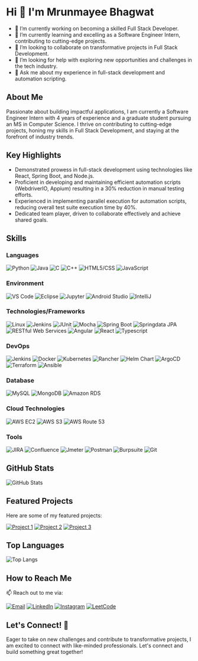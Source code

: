 # Hi 👋 I'm Mrunmayee Bhagwat

- 🔭 I’m currently working on becoming a skilled Full Stack Developer.
- 🌱 I’m currently learning and excelling as a Software Engineer Intern, contributing to cutting-edge projects.
- 👯 I’m looking to collaborate on transformative projects in Full Stack Development.
- 🤔 I’m looking for help with exploring new opportunities and challenges in the tech industry.
- 💬 Ask me about my experience in full-stack development and automation scripting.

## About Me

Passionate about building impactful applications, I am currently a Software Engineer Intern with 4 years of experience and a graduate student pursuing an MS in Computer Science. I thrive on contributing to cutting-edge projects, honing my skills in Full Stack Development, and staying at the forefront of industry trends.

## Key Highlights

- Demonstrated prowess in full-stack development using technologies like React, Spring Boot, and Node.js.
- Proficient in developing and maintaining efficient automation scripts (WebdriverIO, Appium) resulting in a 30% reduction in manual testing efforts.
- Experienced in implementing parallel execution for automation scripts, reducing overall test suite execution time by 40%.
- Dedicated team player, driven to collaborate effectively and achieve shared goals.

## Skills

### Languages

![Python](https://img.shields.io/badge/Python-3776AB?logo=python&logoColor=white)
![Java](https://img.shields.io/badge/Java-007396?logo=java&logoColor=white)
![C](https://img.shields.io/badge/C-A8B9CC?logo=c&logoColor=white)
![C++](https://img.shields.io/badge/C++-00599C?logo=c%2B%2B&logoColor=white)
![HTML5/CSS](https://img.shields.io/badge/HTML5/CSS-1572B6?logo=html5&logoColor=white)
![JavaScript](https://img.shields.io/badge/JavaScript-F7DF1E?logo=javascript&logoColor=black)

### Environment

![VS Code](https://img.shields.io/badge/VS_Code-007ACC?logo=visual-studio-code&logoColor=white)
![Eclipse](https://img.shields.io/badge/Eclipse-2C2255?logo=eclipse&logoColor=white)
![Jupyter](https://img.shields.io/badge/Jupyter-F37626?logo=jupyter&logoColor=white)
![Android Studio](https://img.shields.io/badge/Android_Studio-3DDC84?logo=android-studio&logoColor=white)
![IntelliJ](https://img.shields.io/badge/IntelliJ-000000?logo=intellij-idea&logoColor=white)

### Technologies/Frameworks

![Linux](https://img.shields.io/badge/Linux-FCC624?logo=linux&logoColor=black)
![Jenkins](https://img.shields.io/badge/Jenkins-D24939?logo=jenkins&logoColor=white)
![JUnit](https://img.shields.io/badge/JUnit-25A162?logo=junit&logoColor=white)
![Mocha](https://img.shields.io/badge/Mocha-8D6748?logo=mocha&logoColor=white)
![Spring Boot](https://img.shields.io/badge/Spring_Boot-6DB33F?logo=spring&logoColor=white)
![Springdata JPA](https://img.shields.io/badge/Springdata_JPA-6DB33F?logo=spring&logoColor=white)
![RESTful Web Services](https://img.shields.io/badge/RESTful_Web_Services-6DB33F?logo=rest&logoColor=white)
![Angular](https://img.shields.io/badge/Angular-DD0031?logo=angular&logoColor=white)
![React](https://img.shields.io/badge/React-61DAFB?logo=react&logoColor=black)
![Typescript](https://img.shields.io/badge/Typescript-3178C6?logo=typescript&logoColor=white)

### DevOps

![Jenkins](https://img.shields.io/badge/Jenkins-D24939?logo=jenkins&logoColor=white)
![Docker](https://img.shields.io/badge/Docker-2496ED?logo=docker&logoColor=white)
![Kubernetes](https://img.shields.io/badge/Kubernetes-326CE5?logo=kubernetes&logoColor=white)
![Rancher](https://img.shields.io/badge/Rancher-0075A8?logo=rancher&logoColor=white)
![Helm Chart](https://img.shields.io/badge/Helm_Chart-277A9F?logo=helm&logoColor=white)
![ArgoCD](https://img.shields.io/badge/ArgoCD-272731?logo=argo-cd&logoColor=white)
![Terraform](https://img.shields.io/badge/Terraform-623CE4?logo=terraform&logoColor=white)
![Ansible](https://img.shields.io/badge/Ansible-EE0000?logo=ansible&logoColor=white)

### Database

![MySQL](https://img.shields.io/badge/MySQL-4479A1?logo=mysql&logoColor=white)
![MongoDB](https://img.shields.io/badge/MongoDB-47A248?logo=mongodb&logoColor=white)
![Amazon RDS](https://img.shields.io/badge/Amazon_RDS-232F3E?logo=amazon-aws&logoColor=white)

### Cloud Technologies

![AWS EC2](https://img.shields.io/badge/AWS_EC2-232F3E?logo=amazon-aws&logoColor=white)
![AWS S3](https://img.shields.io/badge/AWS_S3-569A31?logo=amazon-aws&logoColor=white)
![AWS Route 53](https://img.shields.io/badge/AWS_Route_53-232F3E?logo=amazon-aws&logoColor=white)

### Tools

![JIRA](https://img.shields.io/badge/JIRA-0052CC?logo=jira&logoColor=white)
![Confluence](https://img.shields.io/badge/Confluence-172B4D?logo=confluence&logoColor=white)
![Jmeter](https://img.shields.io/badge/Jmeter-D22128?logo=apache-jmeter&logoColor=white)
![Postman](https://img.shields.io/badge/Postman-FF6C37?logo=postman&logoColor=white)
![Burpsuite](https://img.shields.io/badge/Burpsuite-FFD33D?logo=burp-suite&logoColor=black)
![Git](https://img.shields.io/badge/Git-F05032?logo=git&logoColor=white)

## GitHub Stats

![GitHub Stats](https://github-readme-stats.vercel.app/api?username=MrunmayeeBhagwat&show_icons=true&hide_title=true&count_private=true&hide=prs,issues,contribs)

## Featured Projects

Here are some of my featured projects:

[![Project 1](https://img.shields.io/badge/Employee_Management_System-UI-4479A1?logo=github&logoColor=white)](https://github.com/MrunmayeeBhagwat/Employee-Management-System-UI)
[![Project 2](https://img.shields.io/badge/Dice_Game-React-61DAFB?logo=github&logoColor=white)](https://github.com/MrunmayeeBhagwat/Dice-Game-React)
[![Project 3](https://img.shields.io/badge/docusaurus_example-232F3E?logo=github&logoColor=white)](https://github.com/MrunmayeeBhagwat/docusaurus-example)

## Top Languages

![Top Langs](https://github-readme-stats.vercel.app/api/top-langs/?username=MrunmayeeBhagwat&layout=compact)


## How to Reach Me

📫 Reach out to me via:

[![Email](https://img.shields.io/badge/Email-mrunmayeebhagwat3%40gmail.com-D14836?logo=gmail&logoColor=white)](mailto:mrunmayeebhagwat3@gmail.com)
[![LinkedIn](https://img.shields.io/badge/LinkedIn-mrunmayee--bhagwat-0077B5?logo=linkedin&logoColor=white)](https://www.linkedin.com/in/mrunmayee-bhagwat/)
[![Instagram](https://img.shields.io/badge/Instagram-mrunmayee96-E4405F?logo=instagram&logoColor=white)](https://www.instagram.com/mrunmayee96/)
[![LeetCode](https://img.shields.io/badge/LeetCode-MrunmayeeBhagwat-FFA116?logo=leetcode&logoColor=black)](https://leetcode.com/MrunmayeeBhagwat/)

## Let's Connect! 🤝

Eager to take on new challenges and contribute to transformative projects, I am excited to connect with like-minded professionals. Let's connect and build something great together!


